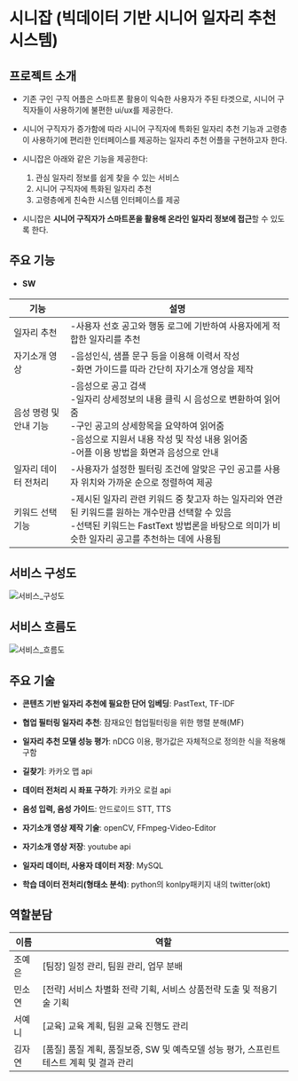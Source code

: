 # 시니잡 (빅데이터 기반 시니어 일자리 추천 시스템)

## 프로젝트 소개

- 기존 구인 구직 어플은 스마트폰 활용이 익숙한 사용자가 주된 타겟으로, 시니어 구직자들이 사용하기에 불편한 ui/ux를 제공한다.

- 시니어 구직자가 증가함에 따라 시니어 구직자에 특화된 일자리 추천 기능과 고령층이 사용하기에 편리한 인터페이스를 제공하는 일자리 추천 어플을 구현하고자 한다.

- 시니잡은 아래와 같은 기능을 제공한다:
  1. 관심 일자리 정보를 쉽게 찾을 수 있는 서비스
  2. 시니어 구직자에 특화된 일자리 추천
  3. 고령층에게 친숙한 시스템 인터페이스를 제공

- 시니잡은 **시니어 구직자가 스마트폰을 활용해 온라인 일자리 정보에 접근**할 수 있도록 한다.

## 주요 기능

- #### SW

| 기능 | 설명 |
| ------ | ------ |
| 일자리 추천 | -사용자 선호 공고와 행동 로그에 기반하여 사용자에게 적합한 일자리를 추천 |
| 자기소개 영상 | -음성인식, 샘플 문구 등을 이용해 이력서 작성 <br> -화면 가이드를 따라 간단히 자기소개 영상을 제작 |
| 음성 명령 및 안내 기능 | -음성으로 공고 검색 <br> -일자리 상세정보의 내용 클릭 시 음성으로 변환하여 읽어줌 <br> -구인 공고의 상세항목을 요약하여 읽어줌 <br> -음성으로 지원서 내용 작성 및 작성 내용 읽어줌 <br> -어플 이용 방법을 화면과 음성으로 안내 |
| 일자리 데이터 전처리 | -사용자가 설정한 필터링 조건에 알맞은 구인 공고를 사용자 위치와 가까운 순으로 정렬하여 제공 |
| 키워드 선택 기능 | -제시된 일자리 관련 키워드 중 찾고자 하는 일자리와 연관된 키워드를 원하는 개수만큼 선택할 수 있음 <br> -선택된 키워드는 FastText 방법론을 바탕으로 의미가 비슷한 일자리 공고를 추천하는 데에 사용됨 |

## 서비스 구성도
![서비스_구성도](/uploads/e18e1151389625b44055f49c7bf4cbf0/서비스_구성도.png)

## 서비스 흐름도
![서비스_흐름도](/uploads/3786ce797e1d2f8d2ef148f0c85db7d7/서비스_흐름도.png)

## 주요 기술
- **콘텐츠 기반 일자리 추천에 필요한 단어 임베딩**: PastText, TF-IDF

- **협업 필터링 일자리 추천**: 잠재요인 협업필터링을 위한 행렬 분해(MF)

- **일자리 추천 모델 성능 평가**: nDCG 이용, 평가값은 자체적으로 정의한 식을 적용해 구함

- **길찾기**: 카카오 맵 api

- **데이터 전처리 시 좌표 구하기**: 카카오 로컬 api

- **음성 입력, 음성 가이드**: 안드로이드 STT, TTS

- **자기소개 영상 제작 기술**: openCV, FFmpeg-Video-Editor

- **자기소개 영상 저장**: youtube api

- **일자리 데이터, 사용자 데이터 저장**: MySQL

- **학습 데이터 전처리(형태소 분석)**: python의 konlpy패키지 내의 twitter(okt)

## 역할분담

| 이름 | 역할 |
| ------ | ------ |
| 조예은 | [팀장] 일정 관리, 팀원 관리, 업무 분배 |
| 민소연 | [전략] 서비스 차별화 전략 기획, 서비스 상품전략 도출 및 적용기술 기획 |
| 서예니 | [교육] 교육 계획, 팀원 교육 진행도 관리 |
| 김자연 | [품질] 품질 계획, 품질보증, SW 및 예측모델 성능 평가, 스프린트 테스트 계획 및 결과 관리 |



